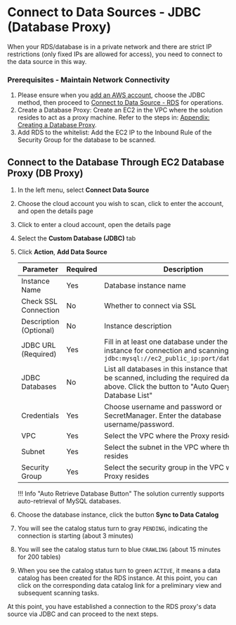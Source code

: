# Connect to Data Sources - JDBC (Database Proxy)
When your RDS/database is in a private network and there are strict IP restrictions (only fixed IPs are allowed for access), you need to connect to the data source in this way.

### Prerequisites - Maintain Network Connectivity
1. Please ensure when you [add an AWS account](data-source.md), choose the JDBC method, then proceed to [Connect to Data Source - RDS](data-catalog-create-jdbc-rds-proxy.md) for operations.
2. Create a Database Proxy: Create an EC2 in the VPC where the solution resides to act as a proxy machine. Refer to the steps in: [Appendix: Creating a Database Proxy](appendix-database-proxy.md).
3. Add RDS to the whitelist: Add the EC2 IP to the Inbound Rule of the Security Group for the database to be scanned.

## Connect to the Database Through EC2 Database Proxy (DB Proxy)
1. In the left menu, select **Connect Data Source**
2. Choose the cloud account you wish to scan, click to enter the account, and open the details page
3. Click to enter a cloud account, open the details page
4. Select the **Custom Database (JDBC)** tab
5. Click **Action**, **Add Data Source**

    | Parameter        | Required | Description                                                                                      |
    |------------------|----------|--------------------------------------------------------------------------------------------------|
    | Instance Name    | Yes      | Database instance name                                                                           |
    | Check SSL Connection | No   | Whether to connect via SSL                                                                       |
    | Description (Optional) | No | Instance description                                                                             |
    | JDBC URL (Required) | Yes    | Fill in at least one database under the database instance for connection and scanning. Format: `jdbc:mysql://ec2_public_ip:port/databasename` |
    | JDBC Databases   | No       | List all databases in this instance that need to be scanned, including the required database above. Click the button to "Auto Query Database List" |
    | Credentials      | Yes      | Choose username and password or SecretManager. Enter the database username/password.             |
    | VPC              | Yes      | Select the VPC where the Proxy resides                                                           |
    | Subnet           | Yes      | Select the subnet in the VPC where the Proxy resides                                             |
    | Security Group   | Yes      | Select the security group in the VPC where the Proxy resides                                     |
    !!! Info "Auto Retrieve Database Button"
        The solution currently supports auto-retrieval of MySQL databases.

6. Choose the database instance, click the button **Sync to Data Catalog**
7. You will see the catalog status turn to gray `PENDING`, indicating the connection is starting (about 3 minutes)
8. You will see the catalog status turn to blue `CRAWLING` (about 15 minutes for 200 tables)
9. When you see the catalog status turn to green `ACTIVE`, it means a data catalog has been created for the RDS instance. At this point, you can click on the corresponding data catalog link for a preliminary view and subsequent scanning tasks.

At this point, you have established a connection to the RDS proxy's data source via JDBC and can proceed to the next steps.
